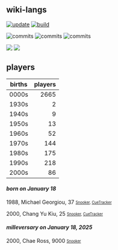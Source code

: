 ## wiki-langs
[![update](https://github.com/dreamerminsk/wiki-langs/actions/workflows/update-tables.yml/badge.svg)](https://github.com/dreamerminsk/wiki-langs/actions/workflows/update-tables.yml)
[![build](https://github.com/dreamerminsk/wiki-langs/actions/workflows/build.yml/badge.svg)](https://github.com/dreamerminsk/wiki-langs/actions/workflows/build.yml)

![commits](https://img.shields.io/github/commit-activity/y/dreamerminsk/wiki-langs)
![commits](https://img.shields.io/github/commit-activity/m/dreamerminsk/wiki-langs)
![commits](https://img.shields.io/github/commit-activity/w/dreamerminsk/wiki-langs)

![](https://img.shields.io/github/languages/code-size/dreamerminsk/wiki-langs)
![](https://img.shields.io/github/repo-size/dreamerminsk/wiki-langs)

## players
| births | players |
| :----: | ------: |
| 0000s | 2665 |
| 1930s | 2 |
| 1940s | 9 |
| 1950s | 13 |
| 1960s | 52 |
| 1970s | 144 |
| 1980s | 175 |
| 1990s | 218 |
| 2000s | 86 |

#### ***born on January 18***
1988, Michael Georgiou, 37 <sub><sup>[Snooker](http://www.snooker.org/res/index.asp?player=497), [CueTracker](http://cuetracker.net/Players/michael-georgiou/)</sup></sub>

2000, Chang Yu Kiu, 25 <sub><sup>[Snooker](http://www.snooker.org/res/index.asp?player=1479), [CueTracker](http://cuetracker.net/Players/yu-kiu-chang/)</sup></sub>


#### ***milleversary on January 18, 2025***
2000, Chae Ross, 9000 <sub><sup>[Snooker](http://www.snooker.org/res/index.asp?player=2204)</sup></sub>



